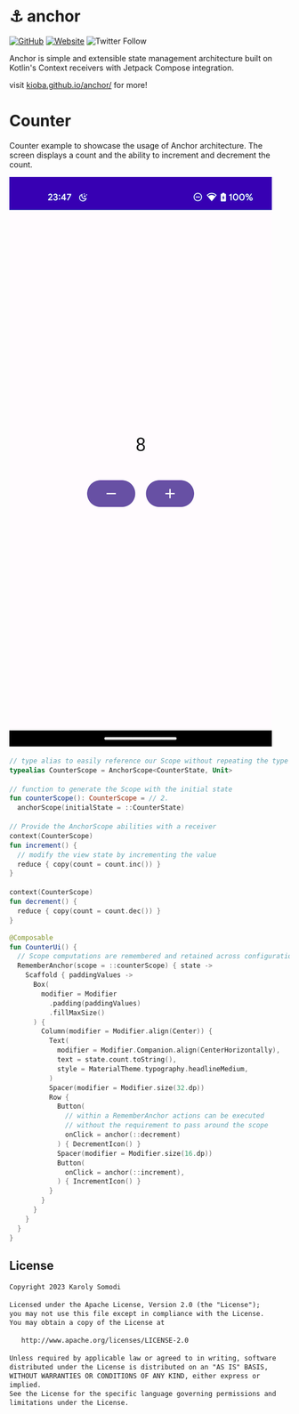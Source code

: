 # ⚓️ anchor

[![GitHub](https://img.shields.io/github/license/kioba/anchor?style=flat-square)](LICENSE)
[![Website](https://img.shields.io/badge/website-up?style=flat-square)]([website](https://kioba.github.io/anchor/))
![Twitter Follow](https://img.shields.io/twitter/follow/k10b4?style=flat-square&link=https%3A%2F%2Ftwitter.com%2Fk10b4)

Anchor is simple and extensible state management architecture built on Kotlin's Context receivers
with Jetpack Compose integration.

visit [kioba.github.io/anchor/](https://kioba.github.io/anchor/) for more!

Counter
=======

Counter example to showcase the usage of Anchor architecture. The screen displays a count and the
ability to increment and decrement the count.

![counter example](https://github.com/kioba/anchor/blob/master/docs/images/counter_example.png)

```kotlin
// type alias to easily reference our Scope without repeating the type arguments
typealias CounterScope = AnchorScope<CounterState, Unit>

// function to generate the Scope with the initial state
fun counterScope(): CounterScope = // 2.
  anchorScope(initialState = ::CounterState)

// Provide the AnchorScope abilities with a receiver 
context(CounterScope)
fun increment() {
  // modify the view state by incrementing the value
  reduce { copy(count = count.inc()) }
}

context(CounterScope)
fun decrement() {
  reduce { copy(count = count.dec()) }
}
```

```kotlin
@Composable
fun CounterUi() {
  // Scope computations are remembered and retained across configuration changes
  RememberAnchor(scope = ::counterScope) { state ->
    Scaffold { paddingValues ->
      Box(
        modifier = Modifier
          .padding(paddingValues)
          .fillMaxSize()
      ) {
        Column(modifier = Modifier.align(Center)) {
          Text(
            modifier = Modifier.Companion.align(CenterHorizontally),
            text = state.count.toString(),
            style = MaterialTheme.typography.headlineMedium,
          )
          Spacer(modifier = Modifier.size(32.dp))
          Row {
            Button(
              // within a RememberAnchor actions can be executed
              // without the requirement to pass around the scope
              onClick = anchor(::decrement)
            ) { DecrementIcon() }
            Spacer(modifier = Modifier.size(16.dp))
            Button(
              onClick = anchor(::increment),
            ) { IncrementIcon() }
          }
        }
      }
    }
  }
}
```

License
--------

    Copyright 2023 Karoly Somodi

    Licensed under the Apache License, Version 2.0 (the "License");
    you may not use this file except in compliance with the License.
    You may obtain a copy of the License at

       http://www.apache.org/licenses/LICENSE-2.0

    Unless required by applicable law or agreed to in writing, software
    distributed under the License is distributed on an "AS IS" BASIS,
    WITHOUT WARRANTIES OR CONDITIONS OF ANY KIND, either express or implied.
    See the License for the specific language governing permissions and
    limitations under the License.